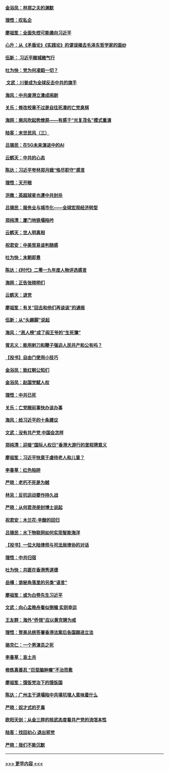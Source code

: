 #### [金浴凤：林郑之夫的渊默](../pages/nsc993/n11737735.md?t=12221544) 
#### [理悟：叹私企](../pages/nsc993/n11737715.md?t=12221544) 
#### [廖祖笙：全面失控可能袭向习近平](../pages/nsc993/n11737704.md?t=12221544) 
#### [心升：从《矛盾论》《实践论》的谬误揭去毛泽东哲学家的面纱](../pages/nsc993/n11736962.md?t=12221544) 
#### [伍新： 习近平赌城赌气行](../pages/nsc993/n11736929.md?t=12221544) 
#### [吐为快：党为何凌蹈一切？](../pages/nsc993/n11736915.md?t=12221544) 
#### [ 文武：川普成为全球反击中共的旗手](../pages/nsc993/n11736882.md?t=12221544) 
#### [海风：中共废港立澳成闹剧](../pages/nsc993/n11735857.md?t=12221544) 
#### [关乐：修改校章不过是自往死凑的亡党臭棋](../pages/nsc993/n11735097.md?t=12221544) 
#### [海网：南风吹起势燎原——有感于“光复茂名”模式重演](../pages/nsc993/n11732308.md?t=12221544) 
#### [陆客：末世民风（三）](../pages/nsc993/n11732211.md?t=12221544) 
#### [吕锡民：在5G未来演进中的AI](../pages/nsc993/n11730010.md?t=12221544) 
#### [云鹤天：中共的心态](../pages/nsc993/n11729906.md?t=12221544) 
#### [陈达：习近平夸林郑月娥“恪尽职守”感言](../pages/nsc993/n11729881.md?t=12221544) 
#### [理悟：天开眼](../pages/nsc993/n11729699.md?t=12221544) 
#### [洪微：英超球星也遭中共封杀](../pages/nsc993/n11727243.md?t=12221544) 
#### [吕锡民：服务业与城市化——全球宏观经济转型](../pages/nsc993/n11725845.md?t=12221544) 
#### [郑纯清：厦门地铁塌陷吟](../pages/nsc993/n11725813.md?t=12221544) 
#### [云鹤天：世人明真相](../pages/nsc993/n11725621.md?t=12221544) 
#### [祝君安：中美贸易谈判随感](../pages/nsc993/n11725609.md?t=12221544) 
#### [吐为快：末朝即景](../pages/nsc993/n11723365.md?t=12221544) 
#### [陈达：《时代》二零一九年度人物评选感言](../pages/nsc993/n11723337.md?t=12221544) 
#### [海网：正告张晓明们](../pages/nsc993/n11723228.md?t=12221544) 
#### [云鹤天：退党](../pages/nsc993/n11723056.md?t=12221544) 
#### [廖祖笙：有关“回去和他们再谈谈”的通报](../pages/nsc993/n11722442.md?t=12221544) 
#### [伍新：从“头踢脚”说起](../pages/nsc993/n11722429.md?t=12221544) 
#### [海风：“恶人榜”成了阎王爷的“生死簿”](../pages/nsc993/n11722272.md?t=12221544) 
#### [胥志义：能用剌刀和鞭子强迫人民共产和公有吗？](../pages/nsc993/n11720569.md?t=12221544) 
#### [【投书】自由门使用小技巧](../pages/nsc993/n11720180.md?t=12221544) 
#### [金浴凤：致红朝公知们](../pages/nsc993/n11720563.md?t=12221544) 
#### [金浴凤：赵国党赋人权](../pages/nsc993/n11720533.md?t=12221544) 
#### [理悟：中共已死](../pages/nsc993/n11720233.md?t=12221544) 
#### [关乐：亡党眼前事快办该办事](../pages/nsc993/n11719160.md?t=12221544) 
#### [海风：给习近平的十条建议](../pages/nsc993/n11717616.md?t=12221544) 
#### [文武：没有共产党 中国会怎样](../pages/nsc993/n11717584.md?t=12221544) 
#### [郑纯清：迎接“国际人权日”香港大游行的里程牌意义](../pages/nsc993/n11717417.md?t=12221544) 
#### [廖祖笙：习近平快意于虐待老人和儿童？](../pages/nsc993/n11715313.md?t=12221544) 
#### [李春草：红色陷阱](../pages/nsc993/n11715029.md?t=12221544) 
#### [严晓：老朽不死是为贼](../pages/nsc993/n11712910.md?t=12221544) 
#### [林忌：反抗运动要作持久战](../pages/nsc993/n11712623.md?t=12221544) 
#### [严晓：从何君尧册封博士说起](../pages/nsc993/n11712465.md?t=12221544) 
#### [祝君安：木兰花·辛酸的回归](../pages/nsc993/n11712381.md?t=12221544) 
#### [吕锡民：水下物联网如何实现智能海洋](../pages/nsc993/n11711158.md?t=12221544) 
#### [【投书】一位大陆律师与司法局律协的对话](../pages/nsc993/n11709675.md?t=12221544) 
#### [理悟：中共归宿](../pages/nsc993/n11710059.md?t=12221544) 
#### [吐为快：共匪在香港秀道德](../pages/nsc993/n11709979.md?t=12221544) 
#### [岳横：诡秘角落里的另类“语言”](../pages/nsc993/n11709792.md?t=12221544) 
#### [廖祖笙：或为白卷先生习近平](../pages/nsc993/n11708330.md?t=12221544) 
#### [文武：向心孟晚舟看似倒楣 实则幸运](../pages/nsc993/n11708236.md?t=12221544) 
#### [王友群：海外“侨领”应以黄克锵为戒](../pages/nsc993/n11706176.md?t=12221544) 
#### [理悟：贺美总统签署香港法案后各国跟进立法](../pages/nsc993/n11706853.md?t=12221544) 
#### [骆克仁：一个男演员之死](../pages/nsc993/n11706677.md?t=12221544) 
#### [李春草：哀土共](../pages/nsc993/n11706255.md?t=12221544) 
#### [修炼真善忍 “巨型脑肿瘤”不治而愈](../pages/nsc993/n11705340.md?t=12221544) 
#### [廖祖笙：饿饭党治下的饿饭国](../pages/nsc993/n11705085.md?t=12221544) 
#### [陈达：广州主干道塌陷中共填坑埋人意味着什么](../pages/nsc993/n11705046.md?t=12221544) 
#### [严晓：奴才式的歹毒](../pages/nsc993/n11704826.md?t=12221544) 
#### [欧阳天剑：从金三胖的核武态度看共产党的流氓本性](../pages/nsc993/n11702238.md?t=12221544) 
#### [陆客：找回初心 退出邪党](../pages/nsc993/n11702213.md?t=12221544) 
#### [严晓：我们不能沉默](../pages/nsc993/n11702110.md?t=12221544) 

----
#### [ >>> 更早内容 <<< ](../indexes/nsc993-earlier.md)

